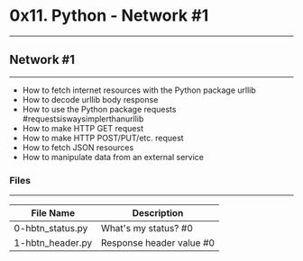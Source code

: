 # 0x11. Python - Network #1
---

## Network #1
---
- How to fetch internet resources with the Python package urllib
- How to decode urllib body response
- How to use the Python package requests #requestsiswaysimplerthanurllib
- How to make HTTP GET request
- How to make HTTP POST/PUT/etc. request
- How to fetch JSON resources
- How to manipulate data from an external service
### Files
---
File Name | Description
--- | ---
0-hbtn_status.py | What's my status? #0
1-hbtn_header.py | Response header value #0

